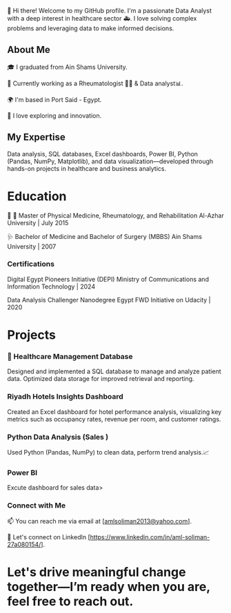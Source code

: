 👋 Hi there! Welcome to my GitHub profile. I'm a passionate Data Analyst  with a deep interest in healthcare sector 🚑. I love solving complex problems and leveraging data to make informed decisions.

## About Me
🎓 I graduated from Ain Shams University.

💼 Currently working as a Rheumatologist 🧑‍⚕️ & Data analyst📊.

🌍 I'm based in Port Said - Egypt.

🚀 I love exploring and innovation.

## My Expertise

Data analysis, SQL databases, Excel dashboards, Power BI, Python (Pandas, NumPy, Matplotlib), and data visualization—developed through hands-on projects in healthcare and business analytics.
 
# Education
 🦴 🩻 Master of Physical Medicine, Rheumatology, and Rehabilitation Al-Azhar University | July 2015

  🩺 Bachelor of Medicine and Bachelor of Surgery (MBBS) Ain Shams University | 2007

### Certifications
 Digital Egypt Pioneers Initiative (DEPI) Ministry of Communications and Information Technology | 2024

 Data Analysis Challenger Nanodegree Egypt FWD Initiative on Udacity | 2020

# Projects

### 🏥 Healthcare Management Database

Designed and implemented a SQL database to manage and analyze patient data. Optimized data storage for improved retrieval and reporting.

### Riyadh Hotels Insights Dashboard

Created an Excel dashboard for hotel performance analysis, visualizing key metrics such as occupancy rates, revenue per room, and customer ratings.

### Python Data Analysis (Sales )

Used Python (Pandas, NumPy) to clean  data, perform trend analysis.📈

### Power BI

Excute dashboard for sales data>

### Connect with Me

📫 You can reach me via email at [amlsoliman2013@yahoo.com].

💬 Let's connect on LinkedIn [https://www.linkedin.com/in/aml-soliman-27a080154/].


# Let's drive meaningful change together—I’m ready when you are, feel free to reach out. 
